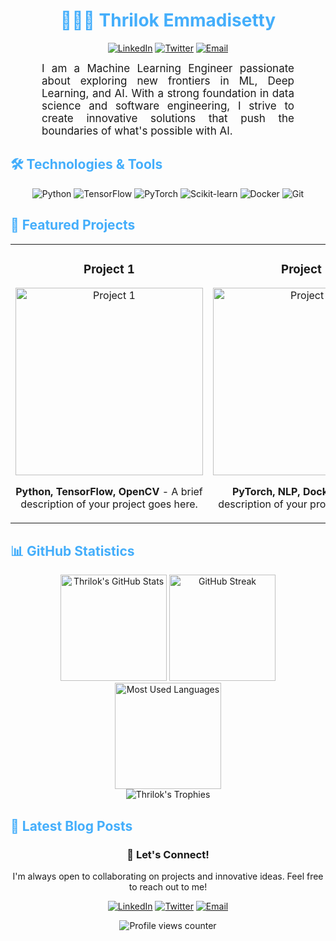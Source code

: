 <h1 align="center" style="color: #44AEFB;">👨🏻‍💻 Thrilok Emmadisetty</h1>

<p align="center">
  <a href="https://www.linkedin.com/in/thrilokemmadisetty/"><img src="https://img.shields.io/badge/LinkedIn-0077B5?style=for-the-badge&logo=linkedin&logoColor=white" alt="LinkedIn"></a>
  <a href="https://twitter.com/thrilok_e"><img src="https://img.shields.io/badge/Twitter-1DA1F2?style=for-the-badge&logo=twitter&logoColor=white" alt="Twitter"></a>
  <a href="mailto:thrilokemmadisetty@protonmail.com"><img src="https://img.shields.io/badge/ProtonMail-8B89CC?style=for-the-badge&logo=protonmail&logoColor=white" alt="Email"></a>
</p>

<p align="center" style="text-align: justify; margin: 0 50px; font-size: 17px;">
  I am a Machine Learning Engineer passionate about exploring new frontiers in ML, Deep Learning, and AI. With a strong foundation in data science and software engineering, I strive to create innovative solutions that push the boundaries of what's possible with AI.
</p>

<h2 style="color: #44AEFB">🛠️ Technologies & Tools</h2>

<p align="center">
  <img src="https://img.shields.io/badge/Python-3776AB?style=for-the-badge&logo=python&logoColor=white" alt="Python">
  <img src="https://img.shields.io/badge/TensorFlow-FF6F00?style=for-the-badge&logo=tensorflow&logoColor=white" alt="TensorFlow">
  <img src="https://img.shields.io/badge/PyTorch-EE4C2C?style=for-the-badge&logo=pytorch&logoColor=white" alt="PyTorch">
  <img src="https://img.shields.io/badge/scikit_learn-F7931E?style=for-the-badge&logo=scikit-learn&logoColor=white" alt="Scikit-learn">
  <img src="https://img.shields.io/badge/Docker-2CA5E0?style=for-the-badge&logo=docker&logoColor=white" alt="Docker">
  <img src="https://img.shields.io/badge/Git-F05032?style=for-the-badge&logo=git&logoColor=white" alt="Git">
</p>

<h2 style="color: #44AEFB">🚀 Featured Projects</h2>

<table>
  <tr>
    <td width="50%">
      <h3 align="center">Project 1</h3>
      <div align="center">  
        <a href="https://github.com/yourusername/project1" target="_blank">
          <img src="https://via.placeholder.com/300x200?text=Project+1+Image" width="300" alt="Project 1"/>
        </a>
        <p><strong>Python, TensorFlow, OpenCV</strong> - A brief description of your project goes here.</p>
      </div>
    </td>
    <td width="50%">
      <h3 align="center">Project 2</h3>
      <div align="center">  
        <a href="https://github.com/yourusername/project2" target="_blank">
          <img src="https://via.placeholder.com/300x200?text=Project+2+Image" width="300" alt="Project 2"/>
        </a>
        <p><strong>PyTorch, NLP, Docker</strong> - A brief description of your project goes here.</p>
      </div>
    </td>
  </tr>
</table>

<h2 style="color: #44AEFB">📊 GitHub Statistics</h2>

<div align="center">
  <img src="https://github-readme-stats.vercel.app/api?username=Thrilok28021996&show_icons=true&count_private=true&hide=stars&include_all_commits=true&theme=algolia&border_radius=20" alt="Thrilok's GitHub Stats" height="170"/>
  <img src="https://github-readme-streak-stats.herokuapp.com/?user=Thrilok28021996&theme=algolia&border_radius=20" alt="GitHub Streak" height="170"/>
</div>

<div align="center">
  <img src="https://github-readme-stats.vercel.app/api/top-langs/?username=Thrilok28021996&layout=compact&show_icons=true&theme=algolia&border_radius=20" alt="Most Used Languages" height="170"/>
</div>

<div align="center">
  <img src="https://github-profile-trophy.vercel.app/?username=Thrilok28021996&theme=algolia&row=1&column=6" alt="Thrilok's Trophies" />
</div>

<h2 style="color: #44AEFB">📝 Latest Blog Posts</h2>

<!-- BLOG-POST-LIST:START -->
<!-- BLOG-POST-LIST:END -->

<div align="center">
  <h3>💼 Let's Connect!</h3>
  <p>I'm always open to collaborating on projects and innovative ideas. Feel free to reach out to me!</p>
  <a href="https://www.linkedin.com/in/thrilokemmadisetty/"><img src="https://img.icons8.com/color/48/000000/linkedin.png" alt="LinkedIn"/></a>
  <a href="https://twitter.com/thrilok_e"><img src="https://img.icons8.com/color/48/000000/twitter.png" alt="Twitter"/></a>
  <a href="mailto:thrilokemmadisetty@protonmail.com"><img src="https://img.icons8.com/color/48/000000/email.png" alt="Email"/></a>
</div>

<p align="center">
  <img src="https://komarev.com/ghpvc/?username=Thrilok28021996&style=flat-square&color=blue" alt="Profile views counter"/>
</p>
